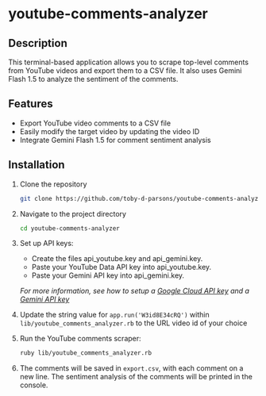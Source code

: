 # youtube-comments-analyzer

## Description

This terminal-based application allows you to scrape top-level comments from YouTube videos and export them to a CSV file. It also uses Gemini Flash 1.5 to analyze the sentiment of the comments.

## Features

- Export YouTube video comments to a CSV file
- Easily modify the target video by updating the video ID
- Integrate Gemini Flash 1.5 for comment sentiment analysis

## Installation

1. Clone the repository
    ```bash
    git clone https://github.com/toby-d-parsons/youtube-comments-analyzer.git
    ```
2. Navigate to the project directory
    ```bash
    cd youtube-comments-analyzer
    ```
3. Set up API keys:
    - Create the files api_youtube.key and api_gemini.key.
    - Paste your YouTube Data API key into api_youtube.key.
    - Paste your Gemini API key into api_gemini.key.

    _For more information, see how to setup a [Google Cloud API key](https://developers.google.com/youtube/v3/getting-started) and a [Gemini API key](https://ai.google.dev/gemini-api/docs/quickstart?lang=rest)_
    
4. Update the string value for `app.run('W3id8E34cRQ')` within `lib/youtube_comments_analyzer.rb` to the URL video id of your choice

5. Run the YouTube comments scraper:
    ```bash
    ruby lib/youtube_comments_analyzer.rb
    ```

6. The comments will be saved in `export.csv`, with each comment on a new line. The sentiment analysis of the comments will be printed in the console.
